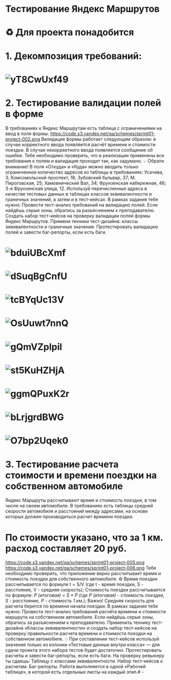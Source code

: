 # <a name="up" />Тестирование Яндекс Маршрутов
# ♻️ Для проекта понадобится
# 1. Декомпозиция требований:
# ![yT8CwUxf49](https://github.com/user-attachments/assets/18f6cacc-69a8-4526-ae49-1f0e7f4ee766)
																						
# 2. Тестирование валидации полей в форме
В требованиях к Яндекс Маршрутам есть таблица с ограничениями на ввод в поля формы. 
https://code.s3.yandex.net/qa/schemes/sprint01-project-002.png
Валидация формы работает следующим образом: в случае корректного ввода появляется расчёт времени и стоимости поездки. В случае некорректного ввода появляется сообщение об ошибке. 
Тебе необходимо проверить, что в реализации применены все требования к полям и валидация проходит так, как задумано.
💡 Обрати внимание! В поля «Откуда» и «Куда» можно вводить только ограниченное количество адресов из таблицы в требованиях: Усачева, 3; Комсомольский проспект, 18; Зубовский бульвар, 37; М. Пироговская, 25; Хамовнический Вал, 34; Фрунзенская набережная, 46; 3-я Фрунзенская улица, 12. 
Используй перечисленные адреса в качестве тестовых данных в таблицах классов эквивалентности и граничных значений, а затем и в тест-кейсах.
В рамках задания тебе нужно:
Провести тест-анализ требований на валидацию полей. Если найдёшь серые зоны, обратись за разъяснением к преподавателю.
Создать набор тест-кейсов на проверку валидации полей формы Яндекс Маршрутов. Примени техники тест-дизайна: классы эквивалентности и граничные значения.
Протестировать валидацию полей и завести баг-репорты, если есть баги.
# ![bduiUBcXmf](https://github.com/user-attachments/assets/44429dfa-0fa4-4471-8ecf-970b50fa855e)
# ![dSuqBgCnfU](https://github.com/user-attachments/assets/89bc330d-d5a1-4fb6-8c6e-4260ce26c867)
# ![tcBYqUc13V](https://github.com/user-attachments/assets/0de072aa-a01c-45e6-bd12-55c17d258c75)
# ![OsUuwt7nnQ](https://github.com/user-attachments/assets/67451417-f83c-4f41-a386-8cd57c211a46)
# ![gQmVZplpil](https://github.com/user-attachments/assets/592b47df-e039-4267-84a5-689f38039c92)
# ![st5KuHZHjA](https://github.com/user-attachments/assets/f0cfc024-fb0a-4835-8197-f2471efd417d)
# ![ggmQPuxK2r](https://github.com/user-attachments/assets/067bd6e6-9967-43a3-8916-61cd19785061)
# ![bLrjgrdBWG](https://github.com/user-attachments/assets/96f551e5-e5d2-434d-afe8-95576785b2e0)
# ![O7bp2Uqek0](https://github.com/user-attachments/assets/6f36200f-6549-4fef-b78d-d5dd72e3c0fc)


# 3. Тестирование расчета стоимости и времени поездки на собственном автомобиле
Яндекс Маршруты рассчитывают время и стоимость поездки, в том числе на своем автомобиле. В требованиях есть таблицы средней скорости автомобиля и расстояний между адресами, на основе которых должен производиться расчет времени поездки. 
# По стоимости указано, что за 1 км. расход составляет 20 руб.
https://code.s3.yandex.net/qa/schemes/sprint01-project-005.png
https://code.s3.yandex.net/qa/schemes/sprint01-project-006.png
Тебе необходимо проверить, что приложение верно рассчитывает время и стоимость поездки для собственного автомобиля.
⚙ Время поездки рассчитывается по формуле t = S/V (где t - время поездки, S - расстояние, V - средняя скорость);
Стоимость поездки рассчитывается по формуле: *Р (итоговая) = S * P (где Р (итоговая) - стоимость поездки, S - расстояние, Р - стоимость 1 км.);*
Важно! Средняя скорость для расчета берется по времени начала поездки.
В рамках задания тебе нужно:
Провести тест-анализ требований расчёта времени и стоимости маршрута на собственном автомобиле. Если найдёшь серые зоны, обратись за разъяснением к преподавателю.
Применить технику тест-дизайна «Классы эквивалентности» и создать набор тест-кейсов на проверку правильности расчета времени и стоимости поездки на собственном автомобиле.
💡 При составлении тест-кейсов используй значения только из колонки «Тестовые данные внутри класса» — для сдачи проекта этого набора тестов будет достаточно.
Протестировать расчеты и завести баг-репорты, если есть баги.
На проверку ревьюеру ты сдаешь: 
Таблицу с классами эквивалентности.
Набор тест-кейсов к расчетам.
Баг-репорты.
Работа выполняется в одной «Рабочей таблице», в которой есть отдельные листы на каждый этап.# -
